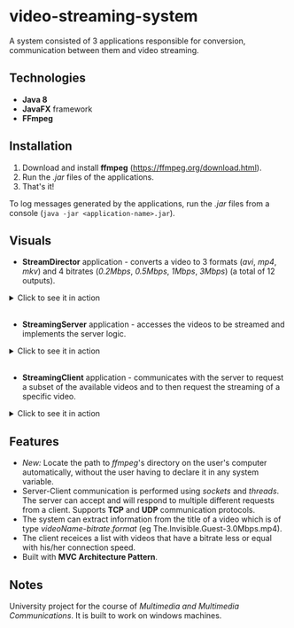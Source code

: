 # video-streaming-system
A system consisted of 3 applications responsible for conversion, communication between them and video streaming.

## Technologies
* **Java 8**
* **JavaFX** framework
* **FFmpeg**

## Installation
1. Download and install **ffmpeg** (https://ffmpeg.org/download.html).
2. Run the _.jar_ files of the applications.
3. That's it!
 
To log messages generated by the applications, run the _.jar_ files from a console (`java -jar <application-name>.jar`).

## Visuals
* **StreamDirector** application - converts a video to 3 formats (_avi_, _mp4_, _mkv_) and 4 bitrates (_0.2Mbps_, _0.5Mbps_, _1Mbps_, _3Mbps_) (a total of 12 outputs).
<details>
  <summary>Click to see it in action</summary>
  <p align="center">
    <img src="./img/sd.gif"/>
   <br>
   <sub><i>(GIF - Duration: 19 seconds)</i></sub>
  </p>
</details>
<br>

* **StreamingServer** application - accesses the videos to be streamed and implements the server logic.
<details>
  <summary>Click to see it in action</summary>
  <p align="center">
    <img src="./img/ss.gif"/>
    <br>
    <sub><i>(GIF - Duration: 8 seconds)</i></sub>
  </p>
</details>
<br>

* **StreamingClient** application - communicates with the server to request a subset of the available videos and to then request the streaming of a specific video.
<details>
  <summary>Click to see it in action</summary>
  <p align="center">
    <img align="center" src="./img/sc1.gif" width="590"/> <br>
    <b>1. Initial flow</b> 
    <br>
    <sub><i>(GIF - Duration: 15 seconds)</i></sub>
  </p>
  <br>
  
  <p align="center">
    <img src="./img/sc2.gif" width="590"/> <br>
    <b>2. Changing connection speed, video format and streaming protocol</b>
    <br>
    <sub><i>(GIF - Duration: 18 seconds)</i></sub>
  </p>
</details>

## Features
* _New:_ Locate the path to _ffmpeg_'s directory on the user's computer automatically, without the user having to declare it in any system variable.
* Server-Client communication is performed using _sockets_ and _threads_. The server can accept and will respond to multiple different requests from a client. Supports **TCP** and **UDP** communication protocols.
* The system can extract information from the title of a video which is of type _videoName_-_bitrate_._format_ (eg The.Invisible.Guest-3.0Mbps.mp4).
* The client receices a list with videos that have a bitrate less or equal with his/her connection speed.
* Built with **MVC Architecture Pattern**.


## Notes
University project for the course of _Multimedia and Multimedia Communications_. It is built to work on windows machines.
